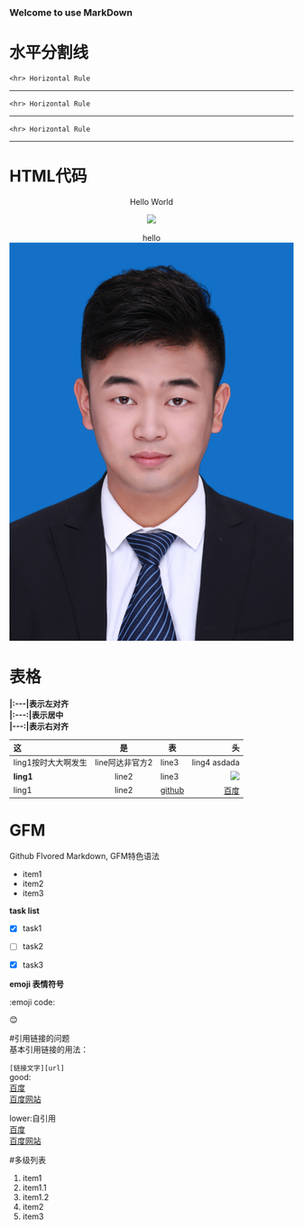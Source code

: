 ### Welcome to use MarkDown

# 水平分割线

	<hr> Horizontal Rule
---

	<hr> Horizontal Rule
---

	<hr> Horizontal Rule
---


# HTML代码

<p align='center'>Hello World</p>

<p align='center'>
<img src='https://ss0.bdstatic.com/5aV1bjqh_Q23odCf/static/superman/img/logo/bd_logo1_31bdc765.png'/>
</p>

<p align='center'>
hello
<img src='images/IMG_4841.jpg'/>
</p>

<!-- 
这些文字会被忽略，块注释
-->


<!-- 行注释 -->



# 表格

**|:---|表示左对齐**  
**|:---:|表示居中**  
**|---:|表示右对齐**  

| 这| 是| 表|头|
|:---|:---:|-----|----:|
|ling1按时大大啊发生| line阿达非官方2  |line3|ling4 asdada|
|**ling1**| line2  |line3   |![][images]|
|ling1| line2  |[github](https://github.com/yuyang0920)   |[百度]|

# GFM

Github Flvored Markdown, GFM特色语法

- item1  
- item2  
- item3  

**task list**
- [x] task1  
- [ ] task2  
- [x] task3  


**emoji 表情符号**

:emoji code:
  
:blush:


#引用链接的问题  
基本引用链接的用法：

`[链接文字][url]`  
good:  
[百度][baidu]  
[百度网站][baidu]  

lower:自引用  
[百度]  
[百度网站]


#多级列表
1. item1  
  1. item1.1
  2. item1.2
2. item2
3. item3
 


<!--- 下面是本文档中用到的链接 -->
[百度]: https://www.baidu.com
[百度网站]: https://www.baidu.com
[images]: images/timg.jpg
[baidu]: https://www.baidu.com